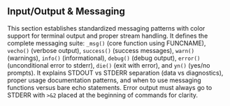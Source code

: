 ## Input/Output & Messaging

This section establishes standardized messaging patterns with color support for terminal output and proper stream handling. It defines the complete messaging suite: `_msg()` (core function using FUNCNAME), `vecho()` (verbose output), `success()` (success messages), `warn()` (warnings), `info()` (informational), `debug()` (debug output), `error()` (unconditional error to stderr), `die()` (exit with error), and `yn()` (yes/no prompts). It explains STDOUT vs STDERR separation (data vs diagnostics), proper usage documentation patterns, and when to use messaging functions versus bare echo statements. Error output must always go to STDERR with `>&2` placed at the beginning of commands for clarity.
